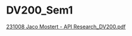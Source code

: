 # DV200_Sem1
[231008 Jaco Mostert - API Research_DV200.pdf](https://github.com/321008Jaco/DV200_Sem1/files/14299175/231008.Jaco.Mostert.-.API.Research_DV200.pdf)
